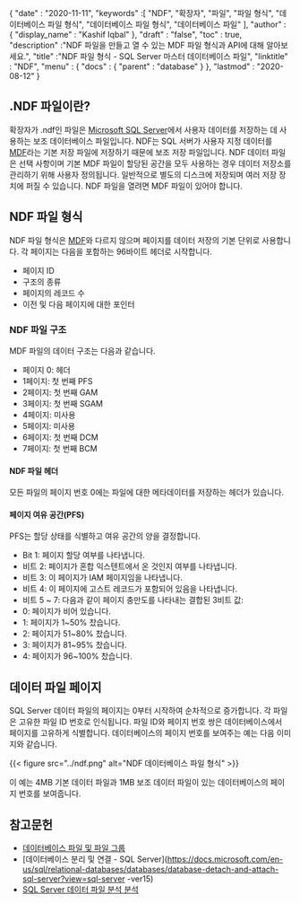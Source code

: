 {
  "date" : "2020-11-11",
  "keywords" :[ "NDF", "확장자", "파일", "파일 형식", "데이터베이스 파일 형식", "데이터베이스 파일 형식", "데이터베이스 파일" ],
  "author" : {
    "display_name" : "Kashif Iqbal"
},
  "draft" : "false",
  "toc" : true,
  "description" :"NDF 파일을 만들고 열 수 있는 MDF 파일 형식과 API에 대해 알아보세요.",
  "title" :"NDF 파일 형식 - SQL Server 마스터 데이터베이스 파일",
  "linktitle" : "NDF",
  "menu" : {
    "docs" : {
      "parent" : "database"
}
},
  "lastmod" : "2020-08-12"
}

## .NDF 파일이란?

확장자가 .ndf인 파일은 [Microsoft SQL Server](https://en.wikipedia.org/wiki/Microsoft_SQL_Server)에서 사용자 데이터를 저장하는 데 사용하는 보조 데이터베이스 파일입니다. NDF는 SQL 서버가 사용자 지정 데이터를 [MDF](/ko/database/mdf/)라는 기본 저장 파일에 저장하기 때문에 보조 저장 파일입니다. NDF 데이터 파일은 선택 사항이며 기본 MDF 파일이 할당된 공간을 모두 사용하는 경우 데이터 저장소를 관리하기 위해 사용자 정의됩니다. 일반적으로 별도의 디스크에 저장되며 여러 저장 장치에 퍼질 수 있습니다. NDF 파일을 열려면 MDF 파일이 있어야 합니다.

## NDF 파일 형식

NDF 파일 형식은 [MDF](/ko/database/mdf/)와 다르지 않으며 페이지를 데이터 저장의 기본 단위로 사용합니다. 각 페이지는 다음을 포함하는 96바이트 헤더로 시작합니다.

* 페이지 ID
* 구조의 종류
* 페이지의 레코드 수
* 이전 및 다음 페이지에 대한 포인터

### NDF 파일 구조

MDF 파일의 데이터 구조는 다음과 같습니다.

* 페이지 0: 헤더
* 1페이지: 첫 번째 PFS
* 2페이지: 첫 번째 GAM
* 3페이지: 첫 번째 SGAM
* 4페이지: 미사용
* 5페이지: 미사용
* 6페이지: 첫 번째 DCM
* 7페이지: 첫 번째 BCM

#### NDF 파일 헤더

모든 파일의 페이지 번호 0에는 파일에 대한 메타데이터를 저장하는 헤더가 있습니다.

#### 페이지 여유 공간(PFS)
PFS는 할당 상태를 식별하고 여유 공간의 양을 결정합니다.

* Bit 1: 페이지 할당 여부를 나타냅니다.
* 비트 2: 페이지가 혼합 익스텐트에서 온 것인지 여부를 나타냅니다.
* 비트 3: 이 페이지가 IAM 페이지임을 나타냅니다.
* 비트 4: 이 페이지에 고스트 레코드가 포함되어 있음을 나타냅니다.
* 비트 5 ~ 7: 다음과 같이 페이지 충만도를 나타내는 결합된 3비트 값:
* 0: 페이지가 비어 있습니다.
* 1: 페이지가 1~50% 찼습니다.
* 2: 페이지가 51~80% 찼습니다.
* 3: 페이지가 81~95% 찼습니다.
* 4: 페이지가 96~100% 찼습니다.

## 데이터 파일 페이지

SQL Server 데이터 파일의 페이지는 0부터 시작하여 순차적으로 증가합니다. 각 파일은 고유한 파일 ID 번호로 인식됩니다. 파일 ID와 페이지 번호 쌍은 데이터베이스에서 페이지를 고유하게 식별합니다. 데이터베이스의 페이지 번호를 보여주는 예는 다음 이미지와 같습니다.

{{< figure src="../ndf.png" alt="NDF 데이터베이스 파일 형식" >}}

이 예는 4MB 기본 데이터 파일과 1MB 보조 데이터 파일이 있는 데이터베이스의 페이지 번호를 보여줍니다.

## 참고문헌

* [데이터베이스 파일 및 파일 그룹](https://docs.microsoft.com/en-us/sql/relational-databases/databases/database-files-and-filegroups?redirectedfrom=MSDN&view=sql-server-ver15)
* [데이터베이스 분리 및 연결 - SQL Server](https://docs.microsoft.com/en-us/sql/relational-databases/databases/database-detach-and-attach-sql-server?view=sql-server -ver15)
* [SQL Server 데이터 파일 분석 분석](https://blog.pythian.com/analyzing-sql-server-data-file-anatomy/)

